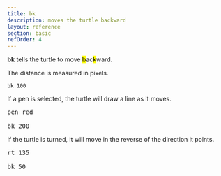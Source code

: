 ```yaml
---
title: bk
description: moves the turtle backward
layout: reference
section: basic
refOrder: 4
---
```


<b>bk</b> tells the turtle to move <mark>b</mark>ac<mark>k</mark>ward.

The distance is measured in pixels.

<code class="jumbo">bk&nbsp;<span data-dfn="distance">100</span></code>

If a pen is selected, the turtle will draw a line as it moves.

<pre class="jumbo"><span data-dfn="pick a pen">pen red</span>

bk <span data-dfn="longer">200</a></pre>

If the turtle is turned, it will move in the reverse of the direction it points.

<pre class="jumbo"><span data-dfn="turn the turtle">rt 135</span>

bk <span data-dfn="short">50</span></pre>
